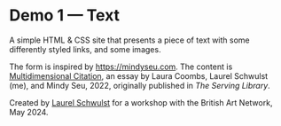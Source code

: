# Demo 1 — Text

A simple HTML & CSS site that presents a piece of text with some differently styled links, and some images.

The form is inspired by https://mindyseu.com. The content is [Multidimensional Citation](https://www.servinglibrary.org/journal/17/multidimensional-citation), an essay by Laura Coombs, Laurel Schwulst (me), and Mindy Seu, 2022, originally published in <i>The Serving Library</i>.

Created by [Laurel Schwulst](https://laurelschwulst.com) for a workshop with the British Art Network, May 2024.
